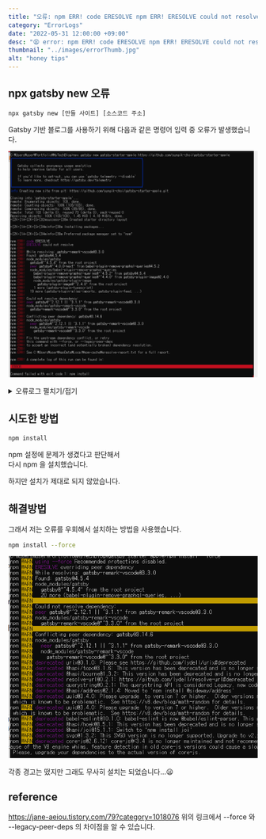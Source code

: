 ```yaml
---
title: "오류: npm ERR! code ERESOLVE npm ERR! ERESOLVE could not resolve. "
category: "ErrorLogs"
date: "2022-05-31 12:00:00 +09:00"
desc: "😫 error: npm ERR! code ERESOLVE npm ERR! ERESOLVE could not resolve"
thumbnail: "../images/errorThumb.jpg"
alt: "honey tips"
---
```



## npx gatsby new 오류

```bash
npx gatsby new [만들 사이트] [소스코드 주소]
```

Gatsby 기반 블로그를 사용하기 위해 다음과 같은 명령어 입력 중 오류가 발생했습니다.  

![](/src/images/../../src/images/2022/2022-05-29-17-07-33.png)


<details close="close">
  <summary> 오류로그 펼치기/접기</summary>
npm ERR! code ERESOLVE
npm ERR! ERESOLVE could not resolve
npm ERR!
npm ERR! While resolving: gatsby-remark-vscode@3.3.0
npm ERR! Found: gatsby@4.5.4
npm ERR! node_modules/gatsby
npm ERR!   gatsby@"^4.5.4" from the root project
npm ERR!   peer gatsby@"^4.0.0-next" from babel-plugin-remove-graphql-queries@4.5.2
npm ERR!   node_modules/babel-plugin-remove-graphql-queries
npm ERR!     babel-plugin-remove-graphql-queries@"^4.5.2" from gatsby@4.5.4
npm ERR!     babel-plugin-remove-graphql-queries@"^4.4.0" from gatsby-plugin-image@2.4.0
npm ERR!     node_modules/gatsby-plugin-image
npm ERR!       gatsby-plugin-image@"^2.4.0" from the root project
npm ERR!     1 more (gatsby-plugin-typescript)
npm ERR!   19 more (gatsby-plugin-alias-imports, gatsby-plugin-feed, ...)
npm ERR!
npm ERR! Could not resolve dependency:
npm ERR! peer gatsby@"^2.12.1 || ^3.1.1" from gatsby-remark-vscode@3.3.0
npm ERR! node_modules/gatsby-remark-vscode
npm ERR!   gatsby-remark-vscode@"^3.3.0" from the root project
npm ERR!
npm ERR! Conflicting peer dependency: gatsby@3.14.6
npm ERR! node_modules/gatsby
npm ERR!   peer gatsby@"^2.12.1 || ^3.1.1" from gatsby-remark-vscode@3.3.0
npm ERR!   node_modules/gatsby-remark-vscode
npm ERR!     gatsby-remark-vscode@"^3.3.0" from the root project
npm ERR!
npm ERR! Fix the upstream dependency conflict, or retry
npm ERR! this command with --force, or --legacy-peer-deps
npm ERR! to accept an incorrect (and potentially broken) dependency resolution.
npm ERR!
npm ERR! See C:\Users\user\AppData\Local\npm-cache\eresolve-report.txt for a full report.

npm ERR! A complete log of this run can be found in:

 ERROR

Command failed with exit code 1: npm install



  Error: Command failed with exit code 1: npm install

  - error.js:60 makeError
    [v16.14.2]/[gatsby-cli]/[execa]/lib/error.js:60:11

  - index.js:118 handlePromise
    [v16.14.2]/[gatsby-cli]/[execa]/index.js:118:26

  - task_queues:96 processTicksAndRejections
    node:internal/process/task_queues:96:5

  - init-starter.js:135 install
    [v16.14.2]/[gatsby-cli]/lib/init-starter.js:135:7

  - init-starter.js:202 clone
    [v16.14.2]/[gatsby-cli]/lib/init-starter.js:202:3

  - init-starter.js:343 initStarter
    [v16.14.2]/[gatsby-cli]/lib/init-starter.js:343:5

  - create-cli.js:460
    [v16.14.2]/[gatsby-cli]/lib/create-cli.js:460:9

</details>


## 시도한 방법

```bash
npm install
```

npm 설정에 문제가 생겼다고 판단해서  
다시 npm 을 설치했습니다.  

하지만 설치가 제대로 되지 않았습니다.

## 해결방법

그래서 저는 오류를 우회해서 설치하는 방법을 사용했습니다.

```bash
npm install --force
```

![](/src/images/../../src/images/2022/2022-05-29-17-36-20.png)

각종 경고는 떴지만 그래도 무사히 설치는 되었습니다...😦



## reference

https://jane-aeiou.tistory.com/79?category=1018076
위의 링크에서 --force 와 --legacy-peer-deps 의 차이점을 알 수 있습니다.